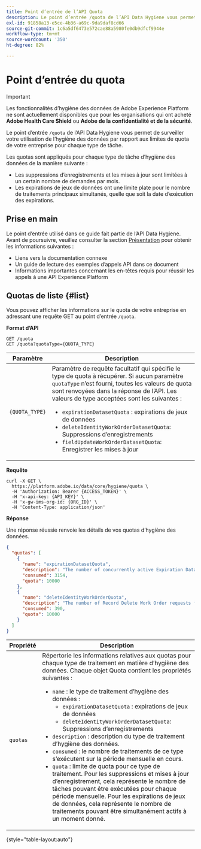 ```yaml
---
title: Point d’entrée de l’API Quota
description: Le point d’entrée /quota de l’API Data Hygiene vous permet de surveiller l’utilisation de l’hygiène des données par rapport aux limites mensuelles de quota de votre entreprise pour chaque type de traitement.
exl-id: 91858a13-e5ce-4b36-a69c-9da9daf8cd66
source-git-commit: 1c6a5df6473e572cae88a5980fe0db9dfcf9944e
workflow-type: tm+mt
source-wordcount: '350'
ht-degree: 82%

---
```


# Point d’entrée du quota

>[!IMPORTANT]
>
>Les fonctionnalités d’hygiène des données de Adobe Experience Platform ne sont actuellement disponibles que pour les organisations qui ont acheté **Adobe Health Care Shield** ou **Adobe de la confidentialité et de la sécurité**.

Le point d’entrée `/quota` de l’API Data Hygiene vous permet de surveiller votre utilisation de l’hygiène des données par rapport aux limites de quota de votre entreprise pour chaque type de tâche.

Les quotas sont appliqués pour chaque type de tâche d’hygiène des données de la manière suivante :

* Les suppressions d’enregistrements et les mises à jour sont limitées à un certain nombre de demandes par mois.
* Les expirations de jeux de données ont une limite plate pour le nombre de traitements principaux simultanés, quelle que soit la date d’exécution des expirations.

## Prise en main

Le point d’entrée utilisé dans ce guide fait partie de lʼAPI Data Hygiene. Avant de poursuivre, veuillez consulter la section [Présentation](./overview.md) pour obtenir les informations suivantes :

* Liens vers la documentation connexe
* Un guide de lecture des exemples d’appels API dans ce document
* Informations importantes concernant les en-têtes requis pour réussir les appels à une API Experience Platform

## Quotas de liste {#list}

Vous pouvez afficher les informations sur le quota de votre entreprise en adressant une requête GET au point d’entrée `/quota`.

**Format d’API**

```http
GET /quota
GET /quota?quotaType={QUOTA_TYPE}
```

| Paramètre | Description |
| --- | --- |
| `{QUOTA_TYPE}` | Paramètre de requête facultatif qui spécifie le type de quota à récupérer. Si aucun paramètre `quotaType` n’est fourni, toutes les valeurs de quota sont renvoyées dans la réponse de l’API. Les valeurs de type acceptées sont les suivantes :<ul><li>`expirationDatasetQuota` : expirations de jeux de données</li><li>`deleteIdentityWorkOrderDatasetQuota`: Suppressions d’enregistrements</li><li>`fieldUpdateWorkOrderDatasetQuota`: Enregistrer les mises à jour</li></ul> |

**Requête**

```shell
curl -X GET \
  https://platform.adobe.io/data/core/hygiene/quota \
  -H 'Authorization: Bearer {ACCESS_TOKEN}' \
  -H 'x-api-key: {API_KEY}' \
  -H 'x-gw-ims-org-id: {ORG_ID}' \
  -H 'Content-Type: application/json'
```

**Réponse**

Une réponse réussie renvoie les détails de vos quotas d’hygiène des données.

```json
{
  "quotas": [
    {
      "name": "expirationDatasetQuota",
      "description": "The number of concurrently active Expiration Dataset Delete Work Order requests for the organization.",
      "consumed": 3154,
      "quota": 10000
    },
    {
      "name": "deleteIdentityWorkOrderQuota",
      "description": "The number of Record Delete Work Order requests for the organization for this month.",
      "consumed": 390,
      "quota": 10000
    }
  ]
}
```

| Propriété | Description |
| --- | --- |
| `quotas` | Répertorie les informations relatives aux quotas pour chaque type de traitement en matière d’hygiène des données. Chaque objet Quota contient les propriétés suivantes :<ul><li>`name` : le type de traitement d’hygiène des données :<ul><li>`expirationDatasetQuota` : expirations de jeux de données</li><li>`deleteIdentityWorkOrderDatasetQuota`: Suppressions d’enregistrements</li></ul></li><li>`description` : description du type de traitement d’hygiène des données.</li><li>`consumed` : le nombre de traitements de ce type s’exécutent sur la période mensuelle en cours.</li><li>`quota` : limite de quota pour ce type de traitement. Pour les suppressions et mises à jour d’enregistrement, cela représente le nombre de tâches pouvant être exécutées pour chaque période mensuelle. Pour les expirations de jeux de données, cela représente le nombre de traitements pouvant être simultanément actifs à un moment donné.</li></ul> |

{style=&quot;table-layout:auto&quot;}
